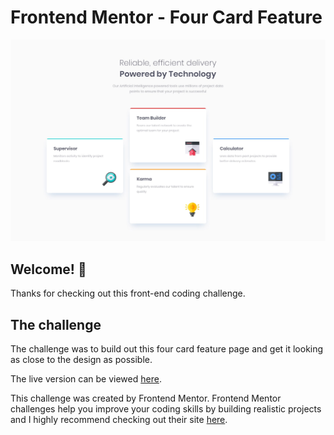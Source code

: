 # Frontend Mentor - Four Card Feature

![Design preview for the four card feature coding challenge](./design/desktop-design.jpg)

## Welcome! 👋

Thanks for checking out this front-end coding challenge.

## The challenge

The challenge was to build out this four card feature page and get it looking as close to the design as possible.

The live version can be viewed [here](https://davelilleystone.github.io/fem-four-card-feature-section).

This challenge was created by Frontend Mentor. Frontend Mentor challenges help you improve your coding skills by building realistic projects and I highly recommend checking out their site [here](https://www.frontendmentor.io).

